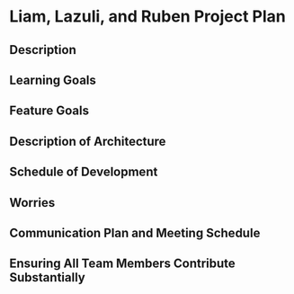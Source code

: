 # Liam, Lazuli, and Ruben Project Plan

## Description

## Learning Goals

## Feature Goals

## Description of Architecture

## Schedule of Development

## Worries

## Communication Plan and Meeting Schedule

## Ensuring All Team Members Contribute Substantially